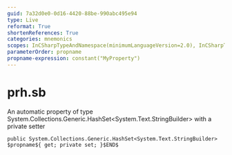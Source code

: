 ```yaml
---
guid: 7a32d0e0-0d16-4420-88be-990abc495e94
type: Live
reformat: True
shortenReferences: True
categories: mnemonics
scopes: InCSharpTypeAndNamespace(minimumLanguageVersion=2.0), InCSharpTypeMember(minimumLanguageVersion=2.0)
parameterOrder: propname
propname-expression: constant("MyProperty")
---
```


# prh.sb

An automatic property of type System.Collections.Generic.HashSet<System.Text.StringBuilder> with a private setter

```
public System.Collections.Generic.HashSet<System.Text.StringBuilder> $propname${ get; private set; }$END$
```
